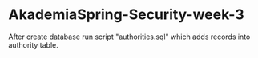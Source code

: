 # AkademiaSpring-Security-week-3


After create database run script "authorities.sql" which adds records into authority table.
